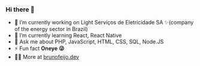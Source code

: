 ### Hi there 👋

- 🔭 I’m currently working on Light Serviços de Eletricidade SA ✨(company of the energy sector in Brazil)
- 🌱 I’m currently learning React, React Native
- 💬 Ask me about PHP, JavaScript, HTML, CSS, SQL, Node.JS
- ⚡ Fun fact **Oneye 😜**
- 👨‍💻 More at [brunofeijo.dev](https://brunofeijo.dev)

<!--

**feijobruno/feijobruno** is a ✨ _special_ ✨ repository because its `README.md` (this file) appears on your GitHub profile.

Here are some ideas to get you started:
- 🔭 I’m currently working on ...
- 🌱 I’m currently learning ...
- 👯 I’m looking to collaborate on ...
- 🤔 I’m looking for help with ...
- 💬 Ask me about ...
- 📫 How to reach me: ...
- 😄 Pronouns: ...
- ⚡ Fun fact: ...
-->

